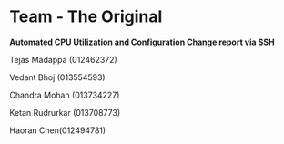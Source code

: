 # Team - The Original
**Automated CPU Utilization and Configuration Change report via SSH**

Tejas Madappa (012462372)

Vedant Bhoj (013554593)

Chandra Mohan (013734227)

Ketan Rudrurkar (013708773)

Haoran Chen(012494781)
